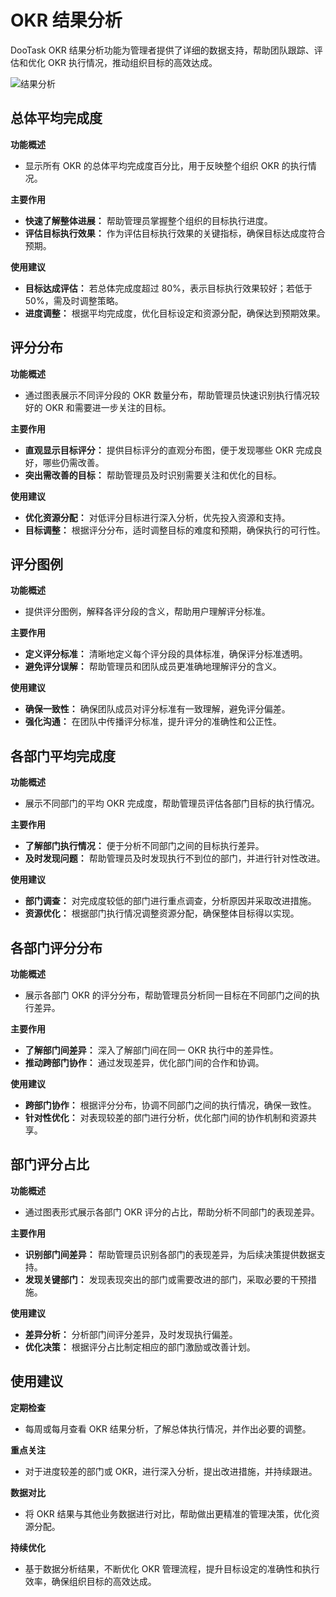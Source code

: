 # OKR 结果分析

DooTask OKR 结果分析功能为管理者提供了详细的数据支持，帮助团队跟踪、评估和优化 OKR 执行情况，推动组织目标的高效达成。

![结果分析](/images/okr_pic_3.png)

## **总体平均完成度**

**功能概述**
- 显示所有 OKR 的总体平均完成度百分比，用于反映整个组织 OKR 的执行情况。

**主要作用**
- **快速了解整体进展：** 帮助管理员掌握整个组织的目标执行进度。
- **评估目标执行效果：** 作为评估目标执行效果的关键指标，确保目标达成度符合预期。

**使用建议**
- **目标达成评估：** 若总体完成度超过 80%，表示目标执行效果较好；若低于 50%，需及时调整策略。
- **进度调整：** 根据平均完成度，优化目标设定和资源分配，确保达到预期效果。


## **评分分布**

**功能概述**
- 通过图表展示不同评分段的 OKR 数量分布，帮助管理员快速识别执行情况较好的 OKR 和需要进一步关注的目标。

**主要作用**
- **直观显示目标评分：** 提供目标评分的直观分布图，便于发现哪些 OKR 完成良好，哪些仍需改善。
- **突出需改善的目标：** 帮助管理员及时识别需要关注和优化的目标。

**使用建议**
- **优化资源分配：** 对低评分目标进行深入分析，优先投入资源和支持。
- **目标调整：** 根据评分分布，适时调整目标的难度和预期，确保执行的可行性。


## **评分图例**

**功能概述**
- 提供评分图例，解释各评分段的含义，帮助用户理解评分标准。

**主要作用**
- **定义评分标准：** 清晰地定义每个评分段的具体标准，确保评分标准透明。
- **避免评分误解：** 帮助管理员和团队成员更准确地理解评分的含义。

**使用建议**
- **确保一致性：** 确保团队成员对评分标准有一致理解，避免评分偏差。
- **强化沟通：** 在团队中传播评分标准，提升评分的准确性和公正性。


## **各部门平均完成度**

**功能概述**
- 展示不同部门的平均 OKR 完成度，帮助管理员评估各部门目标的执行情况。

**主要作用**
- **了解部门执行情况：** 便于分析不同部门之间的目标执行差异。
- **及时发现问题：** 帮助管理员及时发现执行不到位的部门，并进行针对性改进。

**使用建议**
- **部门调查：** 对完成度较低的部门进行重点调查，分析原因并采取改进措施。
- **资源优化：** 根据部门执行情况调整资源分配，确保整体目标得以实现。


## **各部门评分分布**

**功能概述**
- 展示各部门 OKR 的评分分布，帮助管理员分析同一目标在不同部门之间的执行差异。

**主要作用**
- **了解部门间差异：** 深入了解部门间在同一 OKR 执行中的差异性。
- **推动跨部门协作：** 通过发现差异，优化部门间的合作和协调。

**使用建议**
- **跨部门协作：** 根据评分分布，协调不同部门之间的执行情况，确保一致性。
- **针对性优化：** 对表现较差的部门进行分析，优化部门间的协作机制和资源共享。


## **部门评分占比**

**功能概述**
- 通过图表形式展示各部门 OKR 评分的占比，帮助分析不同部门的表现差异。

**主要作用**
- **识别部门间差异：** 帮助管理员识别各部门的表现差异，为后续决策提供数据支持。
- **发现关键部门：** 发现表现突出的部门或需要改进的部门，采取必要的干预措施。

**使用建议**
- **差异分析：** 分析部门间评分差异，及时发现执行偏差。
- **优化决策：** 根据评分占比制定相应的部门激励或改善计划。


## **使用建议**

**定期检查**
- 每周或每月查看 OKR 结果分析，了解总体执行情况，并作出必要的调整。

**重点关注**
- 对于进度较差的部门或 OKR，进行深入分析，提出改进措施，并持续跟进。

**数据对比**
- 将 OKR 结果与其他业务数据进行对比，帮助做出更精准的管理决策，优化资源分配。

**持续优化**
- 基于数据分析结果，不断优化 OKR 管理流程，提升目标设定的准确性和执行效率，确保组织目标的高效达成。
